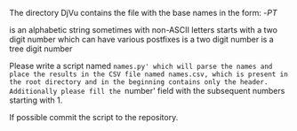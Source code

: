 The directory DjVu contains the file with the base names in the form:
<printer>-<font>_PT<fascicule>_<plate>

<printer> is an alphabetic string sometimes with non-ASCII letters
<font> starts with a two digit number which can have various postfixes
<fascicule> is a two digit number
<plate> is a tree digit number

Please write a script named `names.py' which will parse the names and
place the results in the CSV file named names.csv, which is present in
the root directory and in the beginning contains only the
header. Additionally please fill the `number' field with the
subsequent numbers starting with 1.

If possible commit the script to the repository.
